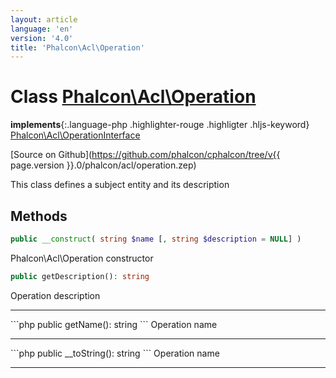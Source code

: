 ```yaml
---
layout: article
language: 'en'
version: '4.0'
title: 'Phalcon\Acl\Operation'
---
```

# Class [Phalcon\Acl\Operation](api/Phalcon_Acl_Operation)

**implements**{:.language-php .highlighter-rouge .highligter .hljs-keyword} [Phalcon\Acl\OperationInterface](api/Phalcon_Acl_OperationInterface)

[Source on Github](https://github.com/phalcon/cphalcon/tree/v{{ page.version }}.0/phalcon/acl/operation.zep)

This class defines a subject entity and its description

## Methods
```php
public __construct( string $name [, string $description = NULL] )
```
Phalcon\Acl\Operation constructor

```php
public getDescription(): string
```
Operation description
<hr/>
```php
public getName(): string
```
Operation name
<hr/>
```php
public __toString(): string
```
Operation name
<hr/>
